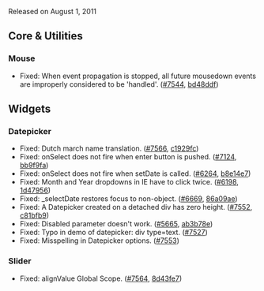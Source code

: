 <script>{
	"title": "jQuery UI 1.8.15 Changelog"
}</script>

Released on August 1, 2011

## Core &amp; Utilities

### Mouse

* Fixed: When event propagation is stopped, all future mousedown events are improperly considered to be 'handled'. ([#7544](https://bugs.jqueryui.com/ticket/7544), [bd48ddf](https://github.com/jquery/jquery-ui/commit/bd48ddfa94ff673cc5dfef749fe0565f1bc02d0f))

## Widgets

### Datepicker

* Fixed: Dutch march name translation. ([#7566](https://bugs.jqueryui.com/ticket/7566), [c1929fc](https://github.com/jquery/jquery-ui/commit/c1929fc2906aad0174fadf0b8fb6c513f389e5f6))
* Fixed: onSelect does not fire when enter button is pushed. ([#7124](https://bugs.jqueryui.com/ticket/7124), [bb9f9fa](https://github.com/jquery/jquery-ui/commit/bb9f9fac816dd379e810e8b70823bb7980250ffb))
* Fixed: onSelect does not fire when setDate is called. ([#6264](https://bugs.jqueryui.com/ticket/6264), [b8e14e7](https://github.com/jquery/jquery-ui/commit/b8e14e79e5bc630bf459137896c08fc37936f52f))
* Fixed: Month and Year dropdowns in IE have to click twice. ([#6198](https://bugs.jqueryui.com/ticket/6198), [1d47956](https://github.com/jquery/jquery-ui/commit/1d4795683e21a49115f1b0458349c63c5f54ac33))
* Fixed: _selectDate restores focus to non-object. ([#6669](https://bugs.jqueryui.com/ticket/6669), [86a09ae](https://github.com/jquery/jquery-ui/commit/86a09aeb332851971bc2b2ce6bbf4d4292b12020))
* Fixed: A Datepicker created on a detached div has zero height. ([#7552](https://bugs.jqueryui.com/ticket/7552), [c81bfb9](https://github.com/jquery/jquery-ui/commit/c81bfb9815405cd0a1da41ffbfe97bfc0f4ab11b))
* Fixed: Disabled parameter doesn't work. ([#5665](https://bugs.jqueryui.com/ticket/5665), [ab3b78e](https://github.com/jquery/jquery-ui/commit/ab3b78e9eb6d6231e68d29aa3b8b7654d732eb52))
* Fixed: Typo in demo of datepicker: div type=text. ([#7527](https://bugs.jqueryui.com/ticket/7527))
* Fixed: Misspelling in Datepicker options. ([#7553](https://bugs.jqueryui.com/ticket/7553))

### Slider

* Fixed: alignValue Global Scope. ([#7564](https://bugs.jqueryui.com/ticket/7564), [8d43fe7](https://github.com/jquery/jquery-ui/commit/8d43fe7e3428e4fb4e5d9ca9e76a0d5078dfe708))
